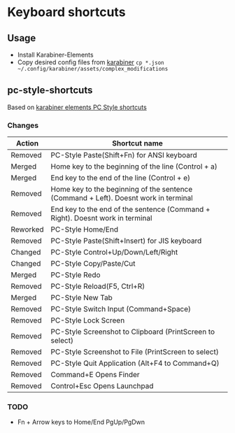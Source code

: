 # Keyboard shortcuts

## Usage

* Install Karabiner-Elements
* Copy desired config files from [karabiner](karabiner) `cp *.json ~/.config/karabiner/assets/complex_modifications`

## pc-style-shortcuts

Based on [karabiner elements PC Style shortcuts](https://ke-complex-modifications.pqrs.org/?q=pc%20style)

### Changes

|Action|Shortcut name|
|---|---|
|Removed|PC-Style Paste(Shift+Fn) for ANSI keyboard|
|Merged|Home key to the beginning of the line (Control + a)|
|Merged|End key to the end of the line (Control + e)|PC-Style Home/End|
|Removed|Home key to the beginning of the sentence (Command + Left). Doesnt work in terminal|
|Removed|End key to the end of the sentence (Command + Right). Doesnt work in terminal|
|Reworked|PC-Style Home/End|
|Removed|PC-Style Paste(Shift+Insert) for JIS keyboard|
|Changed|PC-Style Control+Up/Down/Left/Right|
|Changed|PC-Style Copy/Paste/Cut|
|Merged|PC-Style Redo|
|Removed|PC-Style Reload(F5, Ctrl+R)|
|Merged|PC-Style New Tab|
|Removed|PC-Style Switch Input (Command+Space)|
|Removed|PC-Style Lock Screen|
|Removed|PC-Style Screenshot to Clipboard (PrintScreen to select)|
|Removed|PC-Style Screenshot to File (PrintScreen to select)|
|Removed|PC-Style Quit Application (Alt+F4 to Command+Q)|
|Removed|Command+E Opens Finder|
|Removed|Control+Esc Opens Launchpad|

### TODO

* Fn + Arrow keys to Home/End PgUp/PgDwn
